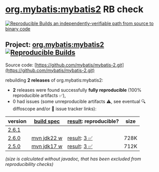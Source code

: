 [org.mybatis:mybatis2](https://central.sonatype.com/artifact/org.mybatis/mybatis2/versions) RB check
=======

[![Reproducible Builds](https://reproducible-builds.org/images/logos/rb.svg) an independently-verifiable path from source to binary code](https://reproducible-builds.org/)

## Project: [org.mybatis:mybatis2](https://central.sonatype.com/artifact/org.mybatis/mybatis2/versions) [![Reproducible Builds](https://img.shields.io/endpoint?url=https://raw.githubusercontent.com/jvm-repo-rebuild/reproducible-central/master/content/org/mybatis/mybatis2/badge.json)](https://github.com/jvm-repo-rebuild/reproducible-central/blob/master/content/org/mybatis/mybatis2/README.md)

Source code: [https://github.com/mybatis/mybatis-2.git](https://github.com/mybatis/mybatis-2.git)

rebuilding **2 releases** of org.mybatis:mybatis2:
- **2** releases were found successfully **fully reproducible** (100% reproducible artifacts :white_check_mark:),
- 0 had issues (some unreproducible artifacts :warning:, see eventual :mag: diffoscope and/or :memo: issue tracker links):

| version | [build spec](/BUILDSPEC.md) | [result](https://reproducible-builds.org/docs/jvm/): reproducible? | size |
| -- | --------- | ------ | -- |
| [2.6.1](https://central.sonatype.com/artifact/org.mybatis/mybatis2/2.6.1/pom) | | | |
| [2.6.0](https://central.sonatype.com/artifact/org.mybatis/mybatis2/2.6.0/pom) | [mvn jdk22 w](mybatis2-2.6.0.buildspec) | [result](mybatis2-2.6.0.buildinfo): [3 :white_check_mark: ](mybatis2-2.6.0.buildcompare) | 728K |
| [2.5.0](https://central.sonatype.com/artifact/org.mybatis/mybatis2/2.5.0/pom) | [mvn jdk17 w](mybatis2-2.5.0.buildspec) | [result](mybatis2-2.5.0.buildinfo): [3 :white_check_mark: ](mybatis2-2.5.0.buildcompare) | 712K |

<i>(size is calculated without javadoc, that has been excluded from reproducibility checks)</i>
